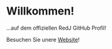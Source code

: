 # Willkommen!

...auf dem offiziellen RedJ GitHub Profil!

Besuchen Sie unere [Website](https://www.redj.me/)!

